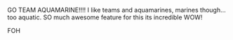 GO TEAM AQUAMARINE!!!!
I like teams and aquamarines, marines though... too aquatic.
SO much awesome feature for this
its incredible
WOW!

FOH